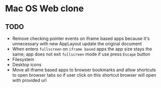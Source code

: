 # Mac OS Web clone

## TODO
* Remove checking pointer events on iframe based apps because
it's unnecessary with new AppLayout update
the original document
* When enters `fullscreen` on `iframe based` apps the app size stays the same; app
does not exit `fullscreen` mode if use press `Escape` button
* Filesystem
* Desktop icons
* Move all iframe based apps to browser bookmarks and allow shortcuts
to open browser tabs so if user click on this shortcut browser will open
with provided url
